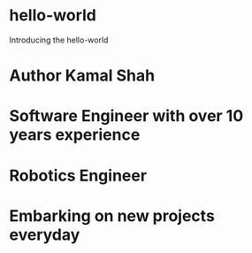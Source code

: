 # hello-world
Introducing the hello-world
# Author Kamal Shah
# Software Engineer with over 10 years experience
# Robotics Engineer
# Embarking on new projects everyday
